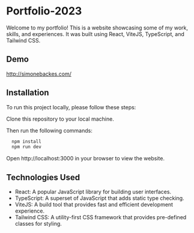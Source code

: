 # Portfolio-2023

Welcome to my portfolio! This is a website showcasing some of my work, skills, and experiences. It was built using React, ViteJS, TypeScript, and Tailwind CSS.


## Demo
http://simonebackes.com/


## Installation
To run this project locally, please follow these steps:

Clone this repository to your local machine.

Then run the following commands:

```bash
  npm install 
  npm run dev
```

Open http://localhost:3000 in your browser to view the website.

## Technologies Used

* React: A popular JavaScript library for building user interfaces.
* TypeScript: A superset of JavaScript that adds static type checking.
* ViteJS: A build tool that provides fast and efficient development experience.
* Tailwind CSS: A utility-first CSS framework that provides pre-defined classes for styling.
